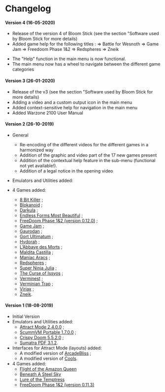 # Changelog

#### Version 4 (16-05-2020)

* Release of the version 4 of Bloom Stick (see the section "Software used by Bloom Stick for more details)
* Added game help for the following titles :
	=> Battle for Wesnoth
	=> Game Jam
	=> Freedoom Phase 1&2
	=> Redspheres
	=> Zneik
- The "Help" function in the main menu is now functional.
- The main menu now has a wheel to navigate between the different game categories

#### Version 3 (26-01-2020)

* Release of the v3 (see the section "Software used by Bloom Stick for more details)
* Adding a video and a custom output icon in the main menu
* Added context-sensitive help for navigation in the main menu
* Added Warzone 2100 User Manual

#### Version 2 (26-10-2019)

* General
  * Re-encoding of the different videos for the different games in a harmonized way
  * Addition of the graphic and video part of the 17 new games present
  * Addition of the contextual help feature in the sub-menu (functional not yet available!).
  * Addition of a legal notice in the opening video
  
* Emulators and Utilities added:
* 4 Games added:
  * [8 Bit Killer](https://www.locomalito.com/juegos/8bit_killer.zip) ;
  * [Blokanoid](https://www.locomalito.com/juegos/Blokanoid.zip) ;
  * [Darkula](https://www.locomalito.com/juegos/Darkula.zip) ;
  * [Endless Forms Most Beautiful](https://www.locomalito.com/juegos/EFMB.zip) ;
  * [FreeDoom Phase 1&2 (version 0.12.0)](https://github.com/freedoom/freedoom/releases/download/v0.12.0/freedoom-0.12.0.zip) ;
  * [Game Jam](https://www.locomalito.com/juegos/Game_Jam.zip) ;
  * [Gaurodan](https://www.locomalito.com/juegos/Gaurodan_1_1.zip) ;
  * [Gort Ultimatum](https://www.locomalito.com/juegos/Gort_Ultimatum.zip) ;
  * [Hydorah](https://www.locomalito.com/juegos/Hydorah_1_1.zip) ; 
  * [L’Abbaye des Morts](https://www.locomalito.com/juegos/Abbaye_des_morts_1_2.zip) ; 
  * [Maldita Castilla](https://www.locomalito.com/juegos/Maldita_Castilla_1_1.zip) ;
  * [Maniac Aracs](https://www.locomalito.com/juegos/Maniac_Aracs.zip) ; 
  * [Redspheres](https://www.locomalito.com/juegos/RedSpheres.zip) ; 
  * [Super Ninja Julia](https://www.locomalito.com/juegos/Super_Ninja_Julia.zip) ; 
  * [The Curse of Issyos](https://www.locomalito.com/juegos/Curse_of_Issyos.zip) ;
  * [Verminest](https://www.locomalito.com/juegos/Verminest.zip) ; 
  * [Verminian Trap](https://www.locomalito.com/juegos/Verminian_Trap_1_1.zip) ;
  * [Viriax](https://www.locomalito.com/juegos/Viriax_1_1.zip) ;
  * [Zneik](https://www.locomalito.com/juegos/Zneik.zip).

#### Version 1 (18-08-2019)

* Initial Version
* Emulators and Utilities added:
  * [Attract Mode 2.4.0.0](https://github.com/mickelson/attract/releases) ;
  * [ScummVM Portable 1.7.0.0](https://sourceforge.net/projects/scummvm-portable/) ;
  * [Crispy Doom 5.5.2.0](http://latest.chocolate-doom.org/) ;
  * [Sumatra PDF 3.1.2](https://www.sumatrapdfreader.org/dl/SumatraPDF-3.1.2-64.zip).
* Interfaces for Attract Mode (layouts) added:
  * A modified version of [ArcadeBliss](https://github.com/ArcadeBliss/AttractMode-Themes) ;
  * A modified version of [Cools](https://github.com/mickelson/attract-extra/tree/master/layouts/cools).
* 4 Games added:
  * [Flight of the Amazon Queen](https://www.scummvm.org/frs/extras/Flight%20of%20the%20Amazon%20Queen/FOTAQ_Fr_Talkie_1.0.zip)
  * [Beneath A Steel Sky](https://www.scummvm.org/frs/extras/Beneath%20a%20Steel%20Sky/bass-cd-1.2.zip)
  * [Lure of the Temptress](https://www.scummvm.org/frs/extras/Lure%20of%20the%20Temptress/lure-fr-1.1.zip)
  * [FreeDoom Phase 1&2 (version 0.11.3)](https://github.com/freedoom/freedoom/releases/download/v0.11.3/freedoom-0.11.3.zip)
